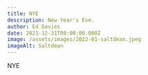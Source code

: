 ```yaml
---
title: NYE
description: New Year's Eve.
author: Ed Davies
date: 2021-12-31T00:00:00.000Z
image: /assets/images/2022-01-saltdean.jpeg
imageAlt: Saltdean
---
```

N﻿YE